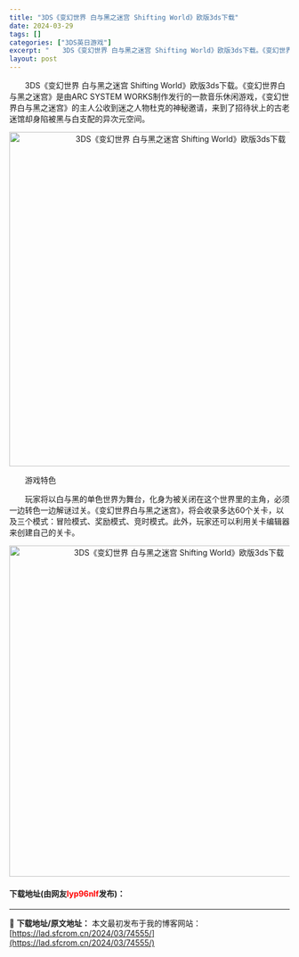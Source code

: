 ```yaml
---
title: "3DS《变幻世界 白与黑之迷宫 Shifting World》欧版3ds下载"
date: 2024-03-29
tags: []
categories: ["3DS英日游戏"]
excerpt: "　　3DS《变幻世界 白与黑之迷宫 Shifting World》欧版3ds下载。《变幻世界白与黑之迷宫》是由ARC SYSTEM WORKS制作发行的一款音乐休闲游戏，《变幻世界白与黑之迷宫》的主人公收到迷之人物杜克的神秘邀请，来到了招待状上的古老迷馆却身陷被黑与白支配的异次元空间。 　　游戏特色&hellip;"
layout: post
---
```


 <p>　　3DS《变幻世界 白与黑之迷宫 Shifting World》欧版3ds下载。《变幻世界白与黑之迷宫》是由ARC SYSTEM WORKS制作发行的一款音乐休闲游戏，《变幻世界白与黑之迷宫》的主人公收到迷之人物杜克的神秘邀请，来到了招待状上的古老迷馆却身陷被黑与白支配的异次元空间。</p> <p align="center"><img align="" border="0" src="https://lad.sfcrom.cn/wp-content/uploads/2024/03/20240329_660624dac95c2.png" width="600" alt="3DS《变幻世界 白与黑之迷宫 Shifting World》欧版3ds下载" /></p> <p>　　游戏特色</p> <p>　　玩家将以白与黑的单色世界为舞台，化身为被关闭在这个世界里的主角，必须一边转色一边解谜过关。《变幻世界白与黑之迷宫》，将会收录多达60个关卡，以及三个模式：冒险模式、奖励模式、竞时模式。此外，玩家还可以利用关卡编辑器来创建自己的关卡。</p> <p align="center"><img align="" border="0" src="https://lad.sfcrom.cn/wp-content/uploads/2024/03/20240329_660624dba8aee.png" width="594" alt="3DS《变幻世界 白与黑之迷宫 Shifting World》欧版3ds下载" /></p> <p><h4>下载地址(由网友<font color="red">lyp96nlf</font>发布)：</h4></p> 

---
📖 **下载地址/原文地址：** 本文最初发布于我的博客网站：[https://lad.sfcrom.cn/2024/03/74555/](https://lad.sfcrom.cn/2024/03/74555/)
